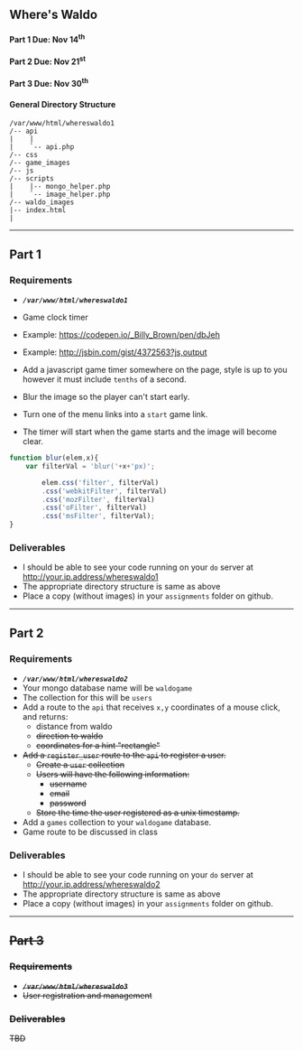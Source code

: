## Where's Waldo
#### Part 1 Due: Nov 14<sup>th</sup>
#### Part 2 Due: Nov 21<sup>st</sup>
#### Part 3 Due: Nov 30<sup>th</sup> 


#### General Directory Structure
```
/var/www/html/whereswaldo1
/-- api
|    | 
|    `-- api.php
/-- css
/-- game_images
/-- js
/-- scripts
|    |-- mongo_helper.php
|    `-- image_helper.php
/-- waldo_images
|-- index.html
|
```
---

## Part 1

### Requirements
- ***`/var/www/html/whereswaldo1`***
- Game clock timer
- Example: https://codepen.io/_Billy_Brown/pen/dbJeh
- Example: http://jsbin.com/gist/4372563?js,output

- Add a javascript game timer somewhere on the page, style is up to you however it must include `tenths` of a second.
- Blur the image so the player can't start early.
- Turn one of the menu links into a `start` game link.
- The timer will start when the game starts and the image will become clear.

```js
function blur(elem,x){
    var filterVal = 'blur('+x+'px)';

        elem.css('filter', filterVal)
        .css('webkitFilter', filterVal)
        .css('mozFilter', filterVal)
        .css('oFilter', filterVal)
        .css('msFilter', filterVal);
}
```

### Deliverables

- I should be able to see your code running on your `do` server at http://your.ip.address/whereswaldo1
- The appropriate directory structure is same as above
- Place a copy (without images) in your `assignments` folder on github.

---

## Part 2


### Requirements

- ***`/var/www/html/whereswaldo2`***
- Your mongo database name will be `waldogame`
- The collection for this will be `users`
- Add a route to the `api` that receives `x,y` coordinates of a mouse click, and returns:
    - distance from waldo
    - ~~direction to waldo~~
    - ~~coordinates for a hint "rectangle"~~
- ~~Add a `register_user` route to the `api` to register a user.~~
    - ~~Create a `user` collection~~
    - ~~Users will have the following information:~~
        - ~~username~~
        - ~~email~~
        - ~~password~~
    - ~~Store the time the user registered as a unix timestamp.~~
- Add a `games` collection to your `waldogame` database.
- Game route to be discussed in class

### Deliverables

- I should be able to see your code running on your `do` server at http://your.ip.address/whereswaldo2
- The appropriate directory structure is same as above
- Place a copy (without images) in your `assignments` folder on github.

---

## ~~Part 3~~

### ~~Requirements~~

- ~~***`/var/www/html/whereswaldo3`***~~
- ~~User registration and management~~

### ~~Deliverables~~

~~TBD~~






